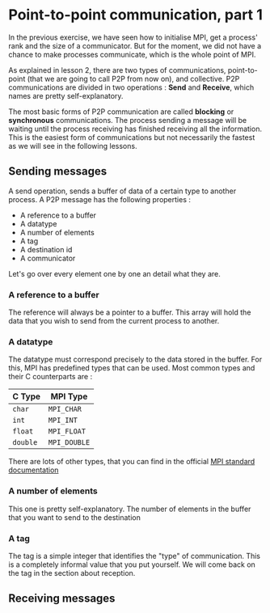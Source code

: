 # Point-to-point communication, part 1

In the previous exercise, we have seen how to initialise MPI, get a process' rank and the size of a communicator. But for the moment, we did not have a chance to make processes communicate, which is the whole point of MPI.

As explained in lesson 2, there are two types of communications, point-to-point (that we are going to call P2P from now on), and collective. P2P communications are divided in two operations : **Send** and **Receive**, which names are pretty self-explanatory.

The most basic forms of P2P communication are called **blocking** or **synchronous** communications. The process sending a message will be waiting until the process receiving has finished receiving all the information. This is the easiest form of communications but not necessarily the fastest as we will see in the following lessons.

## Sending messages

A send operation, sends a buffer of data of a certain type to another process. A P2P message has the following properties :

* A reference to a buffer
* A datatype
* A number of elements
* A tag
* A destination id
* A communicator

Let's go over every element one by one an detail what they are.

### A reference to a buffer

The reference will always be a pointer to a buffer. This array will hold the data that you wish to send from the current process to another.

### A datatype

The datatype must correspond precisely to the data stored in the buffer. For this, MPI has predefined types that can be used. Most common types and their C counterparts are :

C Type | MPI Type
-------|---------
`char` | `MPI_CHAR`
`int` | `MPI_INT`
`float` | `MPI_FLOAT`
`double` | `MPI_DOUBLE`

There are lots of other types, that you can find in the official [MPI standard documentation](http://mpi-forum.org/docs/mpi-3.1/mpi31-report.pdf)

### A number of elements

This one is pretty self-explanatory. The number of elements in the buffer that you want to send to the destination

### A tag

The tag is a simple integer that identifies the "type" of communication. This is a completely informal value that you put yourself. We will come back on the tag in the section about reception.

## Receiving messages
